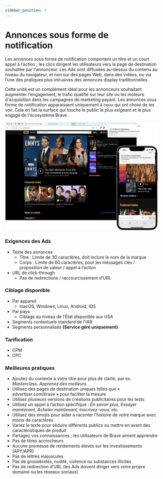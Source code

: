 ```yaml
---
sidebar_position: 3
---
```


# Annonces sous forme de notification

Les annonces sous forme de notification comportent un titre et un court appel à l’action ; les clics dirigent les utilisateurs vers la page de destination souhaitée par l'annonceur. Les Ads sont diffusées au-dessus du contenu au niveau du navigateur, et non sur des pages Web, dans des vidéos, ou via l’une des pratiques plus intrusives des annonces display traditionnelles.

Cette unité est un complément idéal pour les annonceurs souhaitant augmenter l'engagement, le trafic qualifié sur leur site ou les moteurs d'acquisition dans les campagnes de marketing payant. Les annonces sous forme de notification apparaissent uniquement à ceux qui ont choisi de les voir. Cela en fait la surface qui touche le public le plus exigeant et le plus engagé de l'écosystème Brave.

![Notification.png](/img/Notification.png)

### Exigences des Ads

- Texte des annonces
  - Titre : Limite de 30 caractères, doit inclure le nom de la marque
  - Corps : Limite de 60 caractères, pour les messages clés / proposition de valeur / appel à l’action
- URL de click-through
  - Pas de redirections / raccourcissement d’URL

### Ciblage disponible

- Par appareil
  - macOS, Windows, Linux, Android, iOS
- Par pays
  - Ciblage au niveau de l'État disponible aux USA
- Segments contextuels standard de l'IAB
- Segments personnalisés **(Service géré uniquement)**

### Tarification

- CPM
- CPC

### Meilleures pratiques

- Ajoutez du contexte à votre titre pour plus de clarté, par ex. _Masterclass. Apprenez des meilleurs._
- Utilisez des pages de destination uniques telles que « advertiser.com/brave » pour faciliter la mesure
- Utilisez plusieurs versions de créations publicitaires pour les tests
- Utilisez un appel à l’action spécifique : _En savoir plus, Essayer maintenant, Acheter maintenant, Inscrivez-vous, etc._
- Utilisez des emojis pour aider à raconter l'histoire de votre marque avec moins de caractères
- Variez le texte pour séduire différents publics ou mettre en avant des caractéristiques de produit
- Partagez vos connaissances ; les utilisateurs de Brave aiment apprendre
- Pas de titres accrocheurs
- Aucune promesse de rendements élevés sur les investissements (APY/APR)
- Pas de lettres majuscules
- Pas de grossièretés, nudité, violence ou substances illicites
- Pas de redirection d’URL (les Ads doivent diriger vers votre propre domaine ou les réseaux sociaux)
